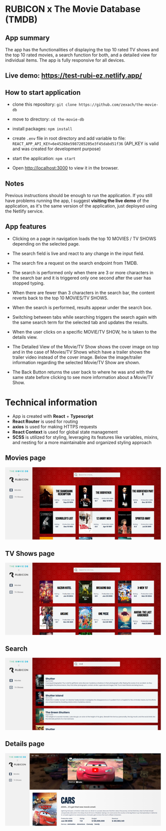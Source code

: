 # RUBICON x The Movie Database (TMDB)


## App summary

The app has the functionalities of displaying the top 10 rated TV shows and the top 10 rated movies, a search function for both, and a detailed view for individual items. The app is fully responsive for all devices.

## Live demo: https://test-rubi-ez.netlify.app/

## How to start application

* clone this repository: `git clone https://github.com/zexach/the-movie-db`
* move to directory: `cd the-movie-db`
* install packages: `npm install`
* create `.env` file in root directory and add variable to file: `REACT_APP_API_KEY=6e45268e5987205205e3f45dabd51f36` (API_KEY is valid and was created for development purpose)
* start the application: `npm start`


* Open [http://localhost:3000](http://localhost:3000) to view it in the browser.

## Notes
Previous instructions should be enough to run the application. If you still have problems running the app, I suggest **visiting the live demo** of the application, as it's the same version of the application, just deployed using the Netlify service.

## App features

* Clicking on a page in navigation loads the top 10 MOVIES / TV SHOWS depending on the selected page.

* The search field is live and react to any change in the input field.

* The search fire a request on the search endpoint from TMDB.

* The search is performed only when there are 3 or more characters in the search bar and it is triggered only one second after the user has stopped typing.

* When there are fewer than 3 characters in the search bar, the content reverts back to the top 10 MOVIES/TV SHOWS.

* When the search is performed, results appear under the search box.

* Switching between tabs while searching triggers the search again with the same search term for the selected tab and updates the results.

* When the user clicks on a specific MOVIE/TV SHOW, he is taken to the details view.

* The Detailed View of the Movie/TV Show shows the cover image on top and in the case of Movies/TV Shows which have a trailer shows the trailer video instead of the cover image. Below the image/trailer information regarding the selected Movie/TV Show are shown.

* The Back Button returns the user back to where he was and with the same state before clicking to see more information about a Movie/TV Show. 


# Technical information
* App is created with **React** + **Typescript**
* **React Router** is used for routing
* **axios** is used for making HTTPS requests
* **React Context** is used for global state management
* **SCSS** is utilized for styling, leveraging its features like variables, mixins, and nesting for a more maintainable and organized styling approach

## Movies page

![alt text](image.png)

## TV Shows page
![alt text](image-1.png)

## Search 
![alt text](image-2.png)

## Details page
![alt text](image-3.png)


